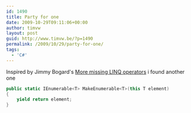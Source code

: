 ```yaml
---
id: 1490
title: Party for one
date: 2009-10-29T09:11:06+00:00
author: timvw
layout: post
guid: http://www.timvw.be/?p=1490
permalink: /2009/10/29/party-for-one/
tags:
  - 'C#'
---
```

Inspired by Jimmy Bogard's [More missing LINQ operators](http://www.lostechies.com/blogs/jimmy_bogard/archive/2009/10/15/more-missing-linq-operators.aspx) i found another one

```csharp
public static IEnumerable<T> MakeEnumerable<T>(this T element)
{
	yield return element;
}
```
